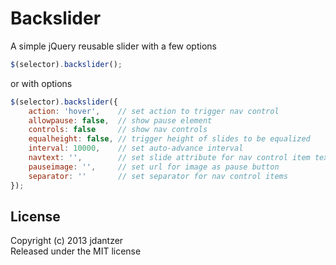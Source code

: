 Backslider
================================

A simple jQuery reusable slider with a few options

```javascript
$(selector).backslider();
```
or with options

```javascript
$(selector).backslider({
	action: 'hover',    // set action to trigger nav control
	allowpause: false,  // show pause element
	controls: false     // show nav controls
	equalheight: false, // trigger height of slides to be equalized
	interval: 10000,    // set auto-advance interval
	navtext: '',        // set slide attribute for nav control item text
	pauseimage: '',     // set url for image as pause button
	separator: ''       // set separator for nav control items
});
```

License
----------

Copyright (c) 2013 jdantzer  
Released under the MIT license  
